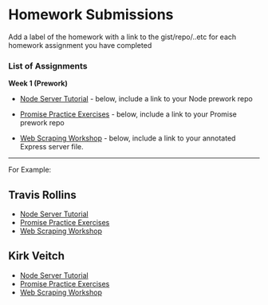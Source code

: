 # Homework Submissions

Add a label of the homework with a link to the gist/repo/..etc for each homework assignment you have completed

### List of Assignments

**Week 1 (Prework)**

* [Node Server Tutorial](http://frontend.turing.io/lessons/module-4/node-prework.html) - below, include a link to your Node prework repo

* [Promise Practice Exercises](https://gist.github.com/robbiejaeger/dc8f55c1f9462741090862f736b82cab) - below, include a link to your Promise prework repo

* [Web Scraping Workshop](https://frontend.turing.io/lessons/module-4/web-scraping-workshop.html) - below, include a link to your annotated Express server file.

---

For Example:

## Travis Rollins

* [Node Server Tutorial]()
* [Promise Practice Exercises]()
* [Web Scraping Workshop]()

## Kirk Veitch

* [Node Server Tutorial](https://github.com/KVeitch/messages)
* [Promise Practice Exercises](https://repl.it/@KVeitch/Promises-Promises)
* [Web Scraping Workshop](https://github.com/KVeitch/webscraping-workshop)
